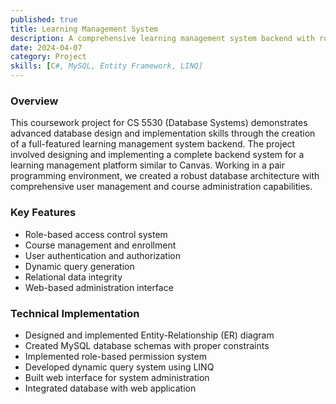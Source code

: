 ```yaml
---
published: true
title: Learning Management System
description: A comprehensive learning management system backend with role-based access control, course management, and dynamic query capabilities.
date: 2024-04-07
category: Project
skills: [C#, MySQL, Entity Framework, LINQ]
---
```


### Overview

This coursework project for CS 5530 (Database Systems) demonstrates advanced database design and implementation skills through the creation of a full-featured learning management system backend. The project involved designing and implementing a complete backend system for a learning management platform similar to Canvas. Working in a pair programming environment, we created a robust database architecture with comprehensive user management and course administration capabilities.

### Key Features

- Role-based access control system
- Course management and enrollment
- User authentication and authorization
- Dynamic query generation
- Relational data integrity
- Web-based administration interface

### Technical Implementation

- Designed and implemented Entity-Relationship (ER) diagram
- Created MySQL database schemas with proper constraints
- Implemented role-based permission system
- Developed dynamic query system using LINQ
- Built web interface for system administration
- Integrated database with web application

